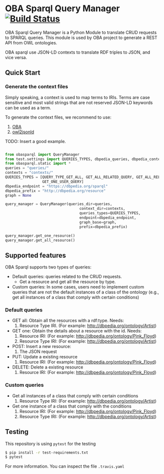 # OBA Sparql Query Manager [![Build Status](https://travis-ci.com/KnowledgeCaptureAndDiscovery/OBA_sparql.svg?branch=master)](https://travis-ci.com/KnowledgeCaptureAndDiscovery/OBA_sparql)

OBA Sparql Query Manager is a Python Module to translate CRUD requests to SPARQL queries. This module is used by
OBA project to generate a REST API from OWL ontologies.

OBA sparql use JSON-LD contexts to translate RDF triples to JSON, and vice versa.

## Quick Start

### Generate the context files

Simply speaking, a context is used to map terms to IRIs. Terms are case sensitive and most valid strings
that are not reserved JSON-LD keywords can be used as a term. 

To generate the context files, we recommend to use:

1. [OBA](https://oba.readthedocs.io/en/latest/quickstart/)
2. [owl2jsonld](https://github.com/stain/owl2jsonld)


TODO: Insert a good example.

```python

from obasparql import QueryManager
from test.settings import QUERIES_TYPES, dbpedia_queries, dbpedia_context, dbpedia_endpoint, dbpedia_prefix
from obasparql.static import * 
queries = "queries/"
contexts = "contexts/"
QUERIES_TYPES = [QUERY_TYPE_GET_ALL, GET_ALL_RELATED_QUERY, GET_ALL_RELATED_USER_QUERY, GET_ALL_USER_QUERY, GET_ONE_QUERY,
                 GET_ONE_USER_QUERY]
dbpedia_endpoint = "https://dbpedia.org/sparql"
dbpedia_prefix = "http://dbpedia.org/resource"
graph = None

query_manager = QueryManager(queries_dir=queries,
                                  context_dir=contexts,
                                  queries_types=QUERIES_TYPES,
                                  endpoint=dbpedia_endpoint,
                                  graph_base=graph,
                                  prefix=dbpedia_prefix)

query_manager.get_one_resource()
query_manager.get_all_resource()
```

## Supported features

OBA Sparql supports two types of queries:

- Default queries: queries related to the CRUD requests.
    - Get a resource and get all the resource by type.
- Custom queries: In some cases, users need to implement custom queries that are not the default instances 
    of a class of the ontology (e.g., get all instances of a class that comply with certain conditions)

### Default queries
- GET all: Obtain all the resources with a rdf:type. Needs:
    1. Resource Type IRI. (For example: http://dbpedia.org/ontology/Artist)
- GET one: Obtain the details about a resource with the id. Needs:
    1. Resource IRI: (For example: http://dbpedia.org/ontology/Pink_Floyd)
    2. Resource Type IRI: (For example: http://dbpedia.org/ontology/Artist)
- POST: Insert a new resource:
    1. The JSON request
- PUT: Update a existing resource 
    1. Resource IRI: (For example: http://dbpedia.org/ontology/Pink_Floyd)
- DELETE: Delete a existing resource
    1. Resource IRI: (For example: http://dbpedia.org/ontology/Pink_Floyd)


### Custom queries

- Get all instances of a class that comply with certain conditions
    1. Resource Type IRI: (For example: http://dbpedia.org/ontology/Artist)
- Get one instance of a class that comply with the conditions
    1. Resource IRI: (For example: http://dbpedia.org/ontology/Pink_Floyd)
    2. Resource Type IRI: (For example: http://dbpedia.org/ontology/Artist)
  

## Testing

This repository is using `pytest` for the testing

```bash
$ pip install -r test-requirements.txt
$ pytest
```

For more information. You can inspect the file `.travis.yaml`
